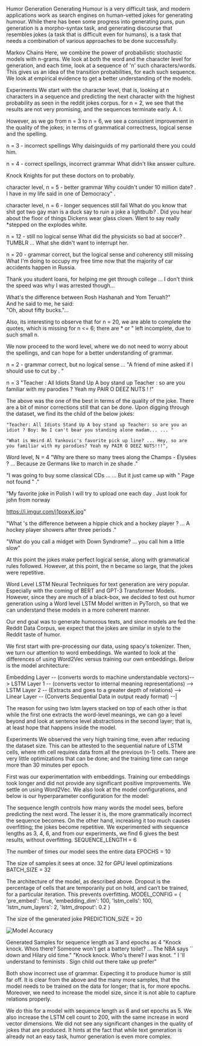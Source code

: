 Humor Generation
Generating Humour is a very difficult task, and modern applications work as search engines on human-vetted jokes for generating humour. While there has been some progress into generating puns, pun generation is a morpho-syntax task, and generating discourse that resembles jokes (a task that is difficult even for humans), is a task that needs a combination of various approaches to be done successfully.


Markov Chains
Here, we combine the power of probabilistic stochastic models with n-grams. We look at both the word and the character level for generation, and each time, look at a sequence of 'n' such characters/words. This gives us an idea of the transition probabilities, for each such sequence. We look at empirical evidence to get a better understanding of the models.

Experiments
We start with the character level, that is, looking at n characters in a sequence and predicting the next character with the highest probability as seen in the reddit jokes corpus.
for n = 2, we see that the results are not very promising, and the sequences terminate early.
A.
I.

However, as we go from n = 3 to n = 6, we see a consistent improvement in the quality of the jokes; in terms of grammatical correctness, logical sense and the spelling.

n = 3 - incorrect spellings
Why daisinguids of my partionald there you could him.

n = 4 - correct spellings, incorrect grammar 
What didn't like answer culture.

Knock Knights for put these doctors on to probably.


character level, n = 5 - better grammar
Why couldn't under 10 million date? .
I have in my life said in one of Democracy" .

character level, n = 6 - longer sequences still fail
What do you know that shit got two gay man is a duck say to ruin a joke a lightbulb? .
Did you hear about the floor of things Dickens wear glass clown.
Went to say really *stepped on the explodes white.


n = 12 - still no logical sense
What did the physicists so bad at soccer? .
TUMBLR ... What she didn't want to interrupt her.

n = 20 - grammar correct, but the logical sense and coherency still missing
What I'm doing to occupy my free time now that the majority of car accidents happen in Russia.

Thank you student loans, for helping me get through college ... I don't think the speed was why I was arrested though...

What's the difference between Rosh Hashanah and Yom Teruah?"  
And he said to me, he said:  
"Oh, about fifty bucks."...


Also, its interesting to observe that for n = 20, we are able to complete the quotes, which is missing for n <= 6; there are * or " left incomplete, due to such small n.


We now proceed to the word level, where we do not need to worry about the spellings, and can hope for a better understanding of grammar.

n = 2 - grammar correct, but no logical sense ...
"A friend of mine asked if I should use to cut by . "

n = 3
"Teacher : All Idiots Stand Up A boy stand up Teacher : so are you familiar with my parodies ? Yeah my PAIR O DEEZ NUTS ! !"

The above was the one of the best in terms of the quality of the joke. There are a bit of minor corrections still that can be done. Upon digging through the dataset, we find its the child of the below jokes:
    
    "Teacher: All Idiots Stand Up A boy stand up Teacher: so are you an idiot ? Boy: No I can't bear you standing alone madam... ... "

    "What is Weird Al Yankovic's favorite pick up line? ... Hey, so are you familiar with my parodies? Yeah my PAIR O DEEZ NUTS!!!",

Word level, N = 4
"Why are there so many trees along the Champs - Élysées ? ... Because ze Germans like to march in ze shade ."

"I was going to buy some classical CDs ... ... But it just came up with " Page not found " ."

"My favorite joke in Polish I will try to upload one each day . Just look for john from norway 

https://i.imgur.com/j1poxyK.jpg"

"What 's the difference between a hippie chick and a hockey player ? ... A hockey player showers after three periods ."

"What do you call a midget with Down Syndrome? ... you call him a little slow"

At this point the jokes make perfect logical sense, along with grammatical rules followed. However, at this point, the n became so large, that the jokes were repetitive.


Word Level LSTM
Neural Techniques for text generation are very popular. Especially with the coming of BERT and GPT-3 Transformer Models. However, since they are much of a black-box, we decided to test out humor generation using a Word level LSTM Model written in PyTorch, so that we can understand these models in a more coherent manner.

Our end goal was to generate humorous texts, and since models are fed the Reddit Data Corpus, we expect that the jokes are similar in style to the Reddit taste of humor.

We first start with pre-processing our data, using spacy's tokenizer. Then, we turn our attention to word embeddings. We wanted to look at the differences of using Word2Vec versus training our own embeddings. 
Below is the model architecture:

Embedding Layer 
-- (converts words to machine understandable vectors)-->
LSTM Layer 1
-- (converts vector to internal meaning representations) -->
LSTM Layer 2
-- (Extracts and goes to a greater depth of relations) -->
Linear Layer
-- (Converts Sequential Data in output ready format) --|

The reason for using two lstm layers stacked on top of each other is that while the first one extracts the word-level meanings, we can go a level beyond and look at sentence level abstractions in the second layer; that is, at least hope that happens inside the model.

Experiments
We observed the very high training time, even after reducing the dataset size. This can be attested to the sequential nature of LSTM cells, where nth cell requires data from all the previous (n-1) cells. There are very little optimizations that can be done; and the training time can range more than 30 minutes per epoch.

First was our experimentation with embeddings. Training our embeddings took longer and did not provide any significant positive improvements. We settle on using Word2Vec. We also look at the model configurations, and below is our hyperparameter configuration for the model:

The sequence length controls how many words the model sees, before predicting the next word. The lesser it is, the more grammatically incorrect the sequence becomes. On the other hand, increasing it too much causes overfitting; the jokes become repetitive. We experimented with sequence lengths as 3, 4, 6, and from our experiments, we find 6 gives the best results, without overfitting.
SEQUENCE_LENGTH = 6

The number of times our model sees the entire data
EPOCHS = 10

The size of samples it sees at once. 32 for GPU level optimizations
BATCH_SIZE = 32

The architecture of the model, as described above. Dropout is the percentage of cells that are temporarily put on hold, and can’t be trained, for a particular iteration. This prevents overfitting. 
MODEL_CONFIG = {
    'pre_embed': True,
    'embedding_dim': 100,
    'lstm_cells': 100,
    'lstm_num_layers': 2,
    'lstm_dropout': 0.2
}

The size of the generated joke
PREDICTION_SIZE = 20

![Model Accuracy](https://i.imgur.com/k2w2HKP.png)


Generated Samples for sequence length as 3 and epochs as 4
"Knock knock. Whos there? Someone won't get a battery toilet? ... The NBA says `` down and Hilary old time."
"Knock knock. Who's there? I was knot. " I 'll understand to feminists . Sign child out there take up prefer"

Both show incorrect use of grammar. Expecting it to produce humor is still far off. It is clear from the above and the many more samples, that the model needs to be trained on the data for longer; that is, for more epochs. Moreover, we need to increase the model size, since it is not able to capture relations properly.

We do this for a model with sequence length as 6 and set epochs as 5. We also increase the LSTM cell count to 200, with the same increase in word vector dimensions. We did not see any significant changes in the quality of jokes that are produced. It hints at the fact that while text generation is already not an easy task, humor generation is even more complex.
